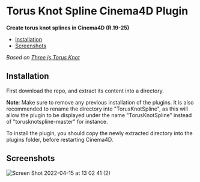 # Torus Knot Spline Cinema4D Plugin

**Create torus knot splines in Cinema4D (R.19-25)**

* [Installation](#installation)
* [Screenshots](#screenshots)

*Based on [Three.js Torus Knot](https://github.com/mrdoob/three.js/blob/master/src/geometries/TorusKnotGeometry.js)*

## Installation

First download the repo, and extract its content into a directory.

**Note**: Make sure to remove any previous installation of the plugins. It is also recommended to rename the directory into "TorusKnotSpline", as this will allow the plugin to be displayed under the name "TorusKnotSpline" instead of "torusknotspline-master" for instance.

To install the plugin, you should copy the newly extracted directory into the plugins folder, before restarting Cinema4D.

## Screenshots
![Screen Shot 2022-04-15 at 13 02 41 (2)](https://user-images.githubusercontent.com/11035303/163626732-5f6396dc-18c1-4a56-938e-853402c73173.png)

